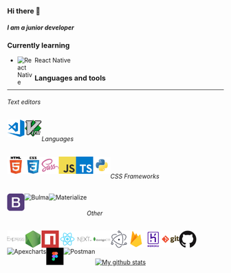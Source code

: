 ### Hi there 👋

##### I am a junior developer

### Currently learning

- React Native [<img src='https://reactnative.dev/img/header_logo.svg' align='left' width='40px' alt='React Native' ></img>](https://github.com/topics/reactnative)

### Languages and tools

<hr/>

###### Text editors

[<img src='https://raw.githubusercontent.com/github/explore/80688e429a7d4ef2fca1e82350fe8e3517d3494d/topics/visual-studio-code/visual-studio-code.png' align='left' height='40px' alt='Visual Studio Code' ></img>](https://github.com/topics/visual-studio-code) [<img src='https://raw.githubusercontent.com/github/explore/80688e429a7d4ef2fca1e82350fe8e3517d3494d/topics/vim/vim.png' align='left' height='40px' alt='Vim' ></img>](https://github.com/topics/vim)
<br/>
###### Languages

 [<img src='https://raw.githubusercontent.com/github/explore/80688e429a7d4ef2fca1e82350fe8e3517d3494d/topics/html/html.png' align='left' height='40px' alt='HTML' ></img>](https://github.com/topics/html) [<img src='https://raw.githubusercontent.com/github/explore/80688e429a7d4ef2fca1e82350fe8e3517d3494d/topics/css/css.png' align='left' height='40px' alt='CSS' ></img>](https://github.com/topics/css) [<img src='https://raw.githubusercontent.com/github/explore/80688e429a7d4ef2fca1e82350fe8e3517d3494d/topics/sass/sass.png' align='left' height='40px' alt='SASS' ></img>](https://github.com/topics/sass)[<img src='https://raw.githubusercontent.com/github/explore/80688e429a7d4ef2fca1e82350fe8e3517d3494d/topics/javascript/javascript.png' align='left' height='40px' alt='JavaScript' ></img>](https://github.com/topics/javascript)[<img src='https://raw.githubusercontent.com/github/explore/28b02bbc9ad9f7a503c43775aebeb515dc2da5fc/topics/typescript/typescript.png' align='left' height='40px' alt='NextJS' ></img>](https://github.com/topics/typescript)[<img src='https://raw.githubusercontent.com/github/explore/80688e429a7d4ef2fca1e82350fe8e3517d3494d/topics/python/python.png' align='left' height='40px' alt='Python' ></img>](https://github.com/topics/python)
<br/>
###### CSS Frameworks

[<img src='https://raw.githubusercontent.com/github/explore/80688e429a7d4ef2fca1e82350fe8e3517d3494d/topics/bootstrap/bootstrap.png' align='left' height='40px' alt='Bootstrap' ></img>](https://github.com/topics/bootstrap)

[<img src='https://raw.githubusercontent.com/gilbarbara/logos/804dc257b59e144eaca5bc6ffd16949752c6f789/logos/bulma.svg' align='left' height='40px' alt='Bulma' ></img>](https://github.com/topics/bulma) [<img src='https://raw.githubusercontent.com/prplx/svg-logos/5585531d45d294869c4eaab4d7cf2e9c167710a9/svg/materialize.svg' align='left' height='40px' alt='Materialize' ></img>](https://github.com/topics/materialize)
<br/>
###### Other

[<img src='https://raw.githubusercontent.com/github/explore/80688e429a7d4ef2fca1e82350fe8e3517d3494d/topics/express/express.png' align='left' height='40px' alt='Express' ></img>](https://github.com/topics/express)[<img src='https://raw.githubusercontent.com/github/explore/80688e429a7d4ef2fca1e82350fe8e3517d3494d/topics/nodejs/nodejs.png' align='left' height='40px' alt='NodeJS' ></img>](https://github.com/topics/nodejs)[<img src='https://raw.githubusercontent.com/github/explore/80688e429a7d4ef2fca1e82350fe8e3517d3494d/topics/npm/npm.png' align='left' height='40px' alt='NPM' ></img>](https://github.com/topics/npm)[<img src='https://raw.githubusercontent.com/github/explore/80688e429a7d4ef2fca1e82350fe8e3517d3494d/topics/react/react.png' align='left' height='40px' alt='ReactJS' ></img>](https://github.com/topics/reactjs)[<img src='https://raw.githubusercontent.com/github/explore/28b02bbc9ad9f7a503c43775aebeb515dc2da5fc/topics/nextjs/nextjs.png' align='left' height='40px' alt='NextJS' ></img>](https://github.com/topics/nextjs)[<img src='https://raw.githubusercontent.com/github/explore/28b02bbc9ad9f7a503c43775aebeb515dc2da5fc/topics/mongodb/mongodb.png' align='left' height='40px' alt='MongoDB' ></img>](https://github.com/topics/mongodb)[<img src='https://raw.githubusercontent.com/github/explore/28b02bbc9ad9f7a503c43775aebeb515dc2da5fc/topics/electron/electron.png' align='left' height='40px' alt='Electron' ></img>](https://github.com/topics/electron)[<img src='https://raw.githubusercontent.com/github/explore/28b02bbc9ad9f7a503c43775aebeb515dc2da5fc/topics/firebase/firebase.png' align='left' height='40px' alt='Firebase' ></img>](https://github.com/topics/firebase)[<img src='https://raw.githubusercontent.com/github/explore/28b02bbc9ad9f7a503c43775aebeb515dc2da5fc/topics/heroku/heroku.png' align='left' height='40px' alt='Heroku' ></img>](https://github.com/topics/heroku)[<img src='https://raw.githubusercontent.com/github/explore/28b02bbc9ad9f7a503c43775aebeb515dc2da5fc/topics/git/git.png' align='left' height='40px' alt='Git' ></img>](https://github.com/topics/git)[<img src='https://raw.githubusercontent.com/github/explore/28b02bbc9ad9f7a503c43775aebeb515dc2da5fc/topics/github/github.png' align='left' height='40px' alt='Github' ></img>](https://github.com/topics/github)[<img src='https://apexcharts.com/wp-content/themes/apexcharts/img/apexcharts-logo-trimmed.svg' align='left' height='40px' alt='Apexcharts' ></img>](https://github.com/topics/apexcharts)[<img src='https://raw.githubusercontent.com/github/explore/05d0f0dfceafd861bdf2b53559399dae7b2e2d8b/topics/figma/figma.png' align='left' height='40px' alt='Figma' ></img>](https://github.com/topics/figma)[<img src='https://www.vectorlogo.zone/logos/getpostman/getpostman-icon.svg' align='left' height='40px' alt='Postman' ></img>](https://github.com/topics/postman)

<br/>
<br/>
<br/>

[![My github stats](https://github-readme-stats-five-mauve.vercel.app/api?username=EnxGitHub)](https://github.com/anuraghazra/github-readme-stats)
